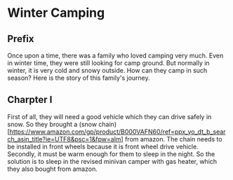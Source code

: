 # Winter Camping

## Prefix

Once upon a time, there was a family who loved camping very much. Even in winter time, they were still looking for camp ground. But normally in winter, it is very cold and snowy outside. How can they camp in such season? Here is the story of this family's journey.

## Charpter I

First of all, they will need a good vehicle which they can drive safely in snow. So they brought a (snow chain)[https://www.amazon.com/gp/product/B000VAFN60/ref=ppx_yo_dt_b_search_asin_title?ie=UTF8&psc=1&fpw=alm] from amazon. The chain needs to be installed in front wheels because it is front wheel drive vehicle. Secondly, it must be warm enough for them to sleep in the night. So the solution is to sleep in the revised minivan camper with gas heater, which they also bought from amazon.
